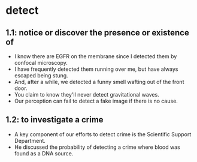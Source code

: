 # detect
## 1.1: notice or discover the presence or existence of

  *  I know there are EGFR on the membrane since I detected them by confocal microscopy.
  *  I have frequently detected them running over me, but have always escaped being stung.
  *  And, after a while, we detected a funny smell wafting out of the front door.
  *  You claim to know they'll never detect gravitational waves.
  *  Our perception can fail to detect a fake image if there is no cause.

## 1.2: to investigate a crime

  *  A key component of our efforts to detect crime is the Scientific Support Department.
  *  He discussed the probability of detecting a crime where blood was found as a DNA source.

